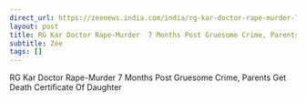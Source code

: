 ```yaml
---
direct_url: https://zeenews.india.com/india/rg-kar-doctor-rape-murder-7-months-post-gruesome-crime-parents-get-death-certificate-of-daughter-2874578.html
layout: post
title: RG Kar Doctor Rape-Murder  7 Months Post Gruesome Crime, Parents Get Death Certificate Of Daughter
subtitle: Zee
tags: []
---
```


RG Kar Doctor Rape-Murder  7 Months Post Gruesome Crime, Parents Get Death Certificate Of Daughter
